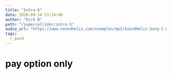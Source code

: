 ```yaml
---
title: "Intro 6"
date: 2020-09-18 13:14:00
author: "Dirk B"
path: "/supercollider/intro-5"
audio_url: "https://www.soundhelix.com/examples/mp3/SoundHelix-Song-1.mp3"
tags:
  - paid
---
```


# pay option only
